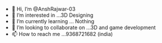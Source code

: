 - 👋 Hi, I’m @AnshRajwar-03
- 👀 I’m interested in ...3D Designing
- 🌱 I’m currently learning ... Nothing
- 💞️ I’m looking to collaborate on ...3D and game development 
- 📫 How to reach me ...9368721682 (india) 

<!---
AnshRajwar-03/AnshRajwar-03 is a ✨ special ✨ repository because its `README.md` (this file) appears on your GitHub profile.
You can click the Preview link to take a look at your changes.
--->
